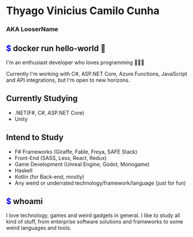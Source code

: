 # Thyago Vinicius Camilo Cunha
### AKA LooserName

## <span style="color:blue">$</span> docker run hello-world 👋

I'm an enthusiast developer who loves programming 🙂👨‍💻

Currently I'm working with C#, ASP.NET Core, Azure Functions, JavaScript and API integrations, but I'm open to new horizons.

## Currently Studying
- .NET(F#, C#, ASP.NET Core)
- Unity

## Intend to Study
- F# Frameworks (Giraffe, Fable, Freya, SAFE Stack)
- Front-End (SASS, Less, React, Redux)
- Game Development (Unreal Engine, Godot, Monogame)
- Haskell
- Kotlin (for Back-end, mostly)
- Any weird or underrated technology/framework/language (just for fun)

## <span style="color:blue">$</span> whoami

I love technology, games and weird gadgets in general. I like to study all kind of stuff, from enterprise software solutions and frameworks to some weird languages and tools.
<!--
**LooserName404/LooserName404** is a ✨ _special_ ✨ repository because its `README.md` (this file) appears on your GitHub profile.

Here are some ideas to get you started:

- 🔭 I’m currently working on ...
- 🌱 I’m currently learning ...
- 👯 I’m looking to collaborate on ...
- 🤔 I’m looking for help with ...
- 💬 Ask me about ...
- 📫 How to reach me: ...
- 😄 Pronouns: ...
- ⚡ Fun fact: ...
-->
